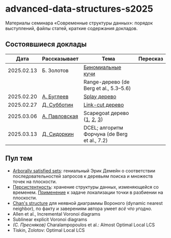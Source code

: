 # advanced-data-structures-s2025
Материалы семинара «Современные структуры данных»: порядок выступлений, файлы статей, краткие содержания докладов.

## Состоявшиеся доклады


|    Дата    |  Рассказывает  |  Тема  |  Пересказ  |
|------------|----------------|--------|------------|
| 2025.02.13 | Б. Золотов | [Биномиальные кучи](https://neerc.ifmo.ru/wiki/index.php?title=%D0%91%D0%B8%D0%BD%D0%BE%D0%BC%D0%B8%D0%B0%D0%BB%D1%8C%D0%BD%D0%B0%D1%8F_%D0%BA%D1%83%D1%87%D0%B0) | |
| | | Range-дерево (de Berg et al., 5.3–5.6) | |
| 2025.02.20 | [А. Буглеев](https://t.me/handelluss) | [Splay дерево](https://www.cs.cmu.edu/~sleator/papers/self-adjusting.pdf) | |
| 2025.02.27 | [Д. Субботин](https://t.me/endimaa) | [Link-cut дерево](https://www.cs.cmu.edu/~sleator/papers/dynamic-trees.pdf) | |
| 2025.03.06 | [А. Павловская](https://t.me/yungeiren) | Scapegoat дерево ([1](https://people.csail.mit.edu/rivest/pubs/GR93.pdf), [2](https://github.com/boris-a-zolotov/course-ads-s20/blob/master/main.pdf), [3](https://neerc.ifmo.ru/wiki/index.php?title=Scapegoat_Tree)) | |
| 2025.03.13 | [Д. Сидоркин](https://t.me/sid00r) | DCEL; алгоритм Форчуна (de Berg et al., 7.2) | |


## Пул тем

- [Arborally satisfied sets](https://erikdemaine.org/papers/BST_SODA2009/paper.pdf):
  гениальный Эрик Демейн о соответствии последовательностей запросов к деревьям поиска и множеств точек на плоскости.
- [Персистентность](https://www.cs.cmu.edu/~sleator/papers/another-persistence.pdf):
  хранение структуры данных, изменяющейся со временем.
  [Применение](https://dl.acm.org/doi/pdf/10.1145/6138.6151)
  к задаче локализации точки в разбиении на плоскости.
- [Chan's structure](https://tmc.web.engr.illinois.edu/dch3d.pdf) для неявной диаграммы Вороного (dynamic nearest neighbor), по факту и заверениям автора умеет *всё что угодно.*
- Allen et al., Incremental Voronoi diagrams
- Sublinear explicit Voronoi diagrams
- *(С. Пресняков)* Charalampopoulos et al.: Almost Optimal Local LCS
- Tiskin, Zolotov: Optimal Local LCS
